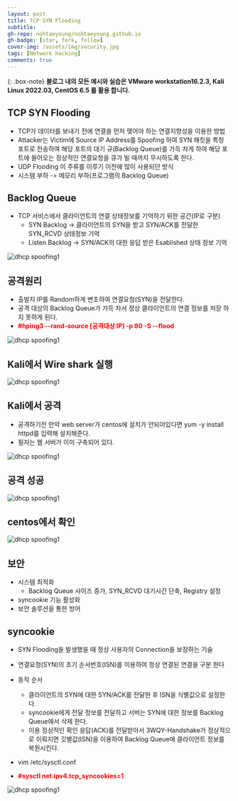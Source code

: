 ```yaml
---
layout: post
title: TCP SYN Flooding
subtitle: 
gh-repo: nohtaeyoung/nohtaeyoung.github.io
gh-badge: [star, fork, follow]
cover-img: /assets/img/security.jpg
tags: [Network Hacking]
comments: true
---
```


{: .box-note}
<b>블로그 내의 모든 예시와 실습은 VMware workstation16.2.3, Kali Linux 2022.03, CentOS 6.5 를 활용 합니다.<br></b>

## TCP SYN Flooding
- TCP가 데이터를 보내기 전에 연결을 먼저 맺어야 하는 연결지향성을 이용한 방법
- Attacker는 Victim에 Source IP Address를 Spoofing 하여 SYN 패킷을 특정 포트로 전송하여 해당 포트의 대기 규(Backlog Queue)를 가득 차게 하여 해당 포트에 들어오는 정상적인 연결요청을 큐가 빌 때까지 무시하도록 한다.
- UDP Flooding 이 주류를 이루기 이전에 많이 사용되던 방식
- 시스템 부하 -> 메모리 부하(프로그램의 Backlog Queue)

## Backlog Queue
- TCP 서비스에서 클라이언트의 연결 상태정보를 기억하기 위한 공간(IP로 구분)
  - SYN Backlog -> 클라이언트의 SYN을 받고 SYN/ACK를 전달한 SYN_RCVD 상태정보 기억
  - Listen Backlog -> SYN/ACK의 대한 응답 받은 Esablished 상태 정보 기억

![dhcp spoofing1](../assets/img/tcp_syn_flooding/tcp_syn_flooding6.png)

## 공격원리
- 출발지 IP를 Random하게 변조하여 연결요청(SYN)을 전달한다.
- 공격 대상의 Backlog Queue가 가득 차서 정상 클라이언트의 연결 정보를 저장 하지 못하게 된다.
- <b style="color:red">#hping3 --rand-source [공격대상 IP] -p 80 -S --flood</b>

![dhcp spoofing1](../assets/img/tcp_syn_flooding/tcp_syn_flooding7.png)

## Kali에서 Wire shark 실행

![dhcp spoofing1](../assets/img/tcp_syn_flooding/tcp_syn_flooding1.png)

## Kali에서 공격
- 공격하기전 만약 web server가 centos에 설치가 안되어있다면 yum -y install httpd를 입력해 설치해준다.
- 필자는 웹 서버가 이미 구축되어 있다.

![dhcp spoofing1](../assets/img/tcp_syn_flooding/tcp_syn_flooding2.png)

## 공격 성공

![dhcp spoofing1](../assets/img/tcp_syn_flooding/tcp_syn_flooding3.png)

## centos에서 확인

![dhcp spoofing1](../assets/img/tcp_syn_flooding/tcp_syn_flooding4.png)

## 보안
- 시스템 최적화
  - Backlog Queue 사이즈 증가, SYN_RCVD 대기시간 단축, Registry 설정
- syncookie 기능 활성화
- 보안 솔루션을 통한 방어

## syncookie
- SYN Flooding을 발생했을 때 정상 사용자의 Connection을 보장하는 기술
- 연결요청(SYN)의 초기 순서번호(ISN)를 이용하여 정상 연결된 연결을 구분 한다
- 동작 순서
  - 클라이언트의 SYN에 대한 SYN/ACK를 전달한 후 ISN을 식별값으로 설정한다.
  - syncookie에게 전달 정보를 전달하고 서버는 SYN에 대한 정보를 Backlog Queue에서 삭제 한다.
  - 이용 정상적인 확인 응답(ACK)를 전달받아서 3WQY-Handshake가 정상적으로 이뤄지면 깃별값(ISN)을 이용하여 Backlog Queue에 클라이언트 정보를 복원시킨다.

- vim /etc/sysctl.conf
- <b style="color:red">#sysctl net.ipv4.tcp_syncookies=1</b>

![dhcp spoofing1](../assets/img/tcp_syn_flooding/tcp_syn_flooding4.png)

